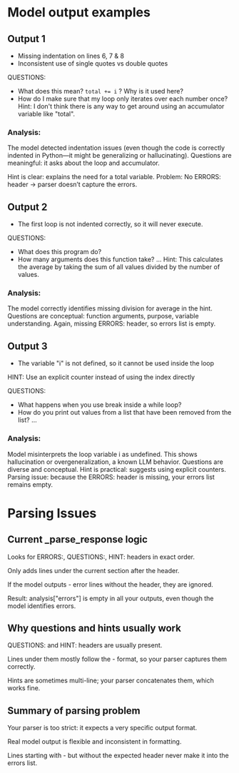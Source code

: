 # Model output examples

## Output 1
- Missing indentation on lines 6, 7 & 8
- Inconsistent use of single quotes vs double quotes
  
QUESTIONS:
- What does this mean? `total += i` ? Why is it used here?
- How do I make sure that my loop only iterates over each number once?
Hint: I don't think there is any way to get around using an accumulator variable like "total".


### Analysis:

The model detected indentation issues (even though the code is correctly indented in Python—it might be generalizing or hallucinating).
Questions are meaningful: it asks about the loop and accumulator.

Hint is clear: explains the need for a total variable.
Problem: No ERRORS: header → parser doesn’t capture the errors.

## Output 2
- The first loop is not indented correctly, so it will never execute.
  
QUESTIONS:
- What does this program do?
- How many arguments does this function take?
...
Hint: This calculates the average by taking the sum of all values divided by the number of values.


### Analysis:

The model correctly identifies missing division for average in the hint.
Questions are conceptual: function arguments, purpose, variable understanding.
Again, missing ERRORS: header, so errors list is empty.

## Output 3
- The variable "i" is not defined, so it cannot be used inside the loop
  
HINT: Use an explicit counter instead of using the index directly

QUESTIONS:
- What happens when you use break inside a while loop?
- How do you print out values from a list that have been removed from the list?
...


### Analysis:

Model misinterprets the loop variable i as undefined.
This shows hallucination or overgeneralization, a known LLM behavior.
Questions are diverse and conceptual.
Hint is practical: suggests using explicit counters.
Parsing issue: because the ERRORS: header is missing, your errors list remains empty.

# Parsing Issues

## Current _parse_response logic

Looks for ERRORS:, QUESTIONS:, HINT: headers in exact order.

Only adds lines under the current section after the header.

If the model outputs - error lines without the header, they are ignored.

Result: analysis["errors"] is empty in all your outputs, even though the model identifies errors.

## Why questions and hints usually work

QUESTIONS: and HINT: headers are usually present.

Lines under them mostly follow the - format, so your parser captures them correctly.

Hints are sometimes multi-line; your parser concatenates them, which works fine.

## Summary of parsing problem

Your parser is too strict: it expects a very specific output format.

Real model output is flexible and inconsistent in formatting.

Lines starting with - but without the expected header never make it into the errors list.
